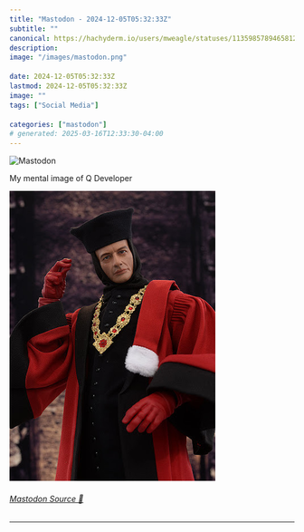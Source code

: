 ```yaml
---
title: "Mastodon - 2024-12-05T05:32:33Z"
subtitle: ""
canonical: https://hachyderm.io/users/mweagle/statuses/113598578946581252
description:
image: "/images/mastodon.png"

date: 2024-12-05T05:32:33Z
lastmod: 2024-12-05T05:32:33Z
image: ""
tags: ["Social Media"]

categories: ["mastodon"]
# generated: 2025-03-16T12:33:30-04:00
---
```

![Mastodon](/images/mastodon.png)

<p>My mental image of Q Developer</p>

![An image of actor John de Lancie portraying the Q character from Star Trek: The Next Generation](544d8b95cc9a9f6b.jpeg)

###### [Mastodon Source 🐘](https://hachyderm.io/@mweagle/113598578946581252)

___
